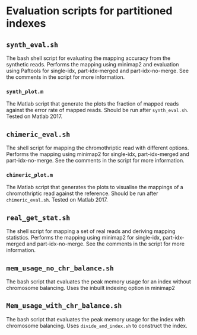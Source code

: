 # Evaluation scripts for partitioned indexes

## `synth_eval.sh`

The bash shell script for evaluating the mapping accuracy from the synthetic reads.
Performs the mapping using minimap2 and evaluation using Paftools for 
single-idx, part-idx-merged and part-idx-no-merge.
See the comments in  the script for more information.

### `synth_plot.m`
The Matlab script that generate the plots the fraction of mapped reads against the error rate of mapped reads. 
Should be run after `synth_eval.sh`. Tested on Matlab 2017. 

## `chimeric_eval.sh`
The shell script for mapping the chromothriptic read with different options.
Performs the mapping using minimap2 for single-idx, part-idx-merged and part-idx-no-merge.
See the comments in  the script for more information.

### `chimeric_plot.m`
The Matlab script that generates the plots to visualise the mappings of a chromothriptic read against the reference.
Should be run after `chimeric_eval.sh`. Tested on Matlab 2017. 

## `real_get_stat.sh`
The shell script for mapping a set of real reads and deriving mapping statistics.
Performs the mapping using minimap2 for single-idx, part-idx-merged and part-idx-no-merge.
See the comments in  the script for more information.

## `mem_usage_no_chr_balance.sh`
The bash script that evaluates the peak memory usage for an index without chromosome balancing.
Uses the inbuilt indexing option in minimap2 

## `Mem_usage_with_chr_balance.sh`
The bash script that evaluates the peak memory usage for the index with chromosome balancing.
Uses `divide_and_index.sh` to construct the index.

